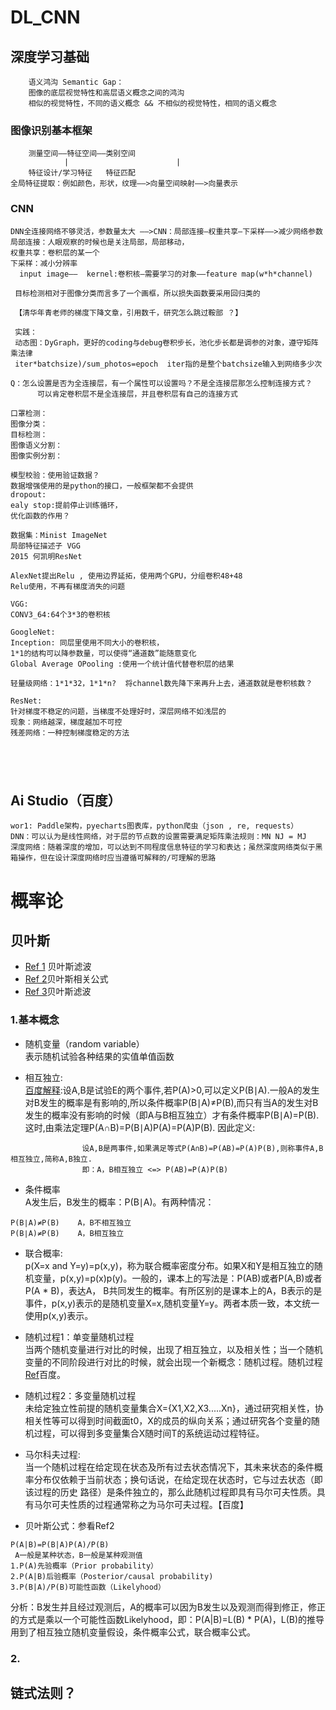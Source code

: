 # DL_CNN

## 深度学习基础
        语义鸿沟 Semantic Gap：
        图像的底层视觉特性和高层语义概念之间的鸿沟
        相似的视觉特性，不同的语义概念 && 不相似的视觉特性，相同的语义概念
### 图像识别基本框架
        测量空间——特征空间——类别空间
                |                        |
        特征设计/学习特征   特征匹配
    全局特征提取：例如颜色，形状，纹理——>向量空间映射——>向量表示
### CNN
```
DNN全连接网络不够灵活，参数量太大 ——>CNN：局部连接—权重共享—下采样——>减少网络参数
局部连接：人眼观察的时候也是关注局部，局部移动，
权重共享：卷积层的某一个
下采样：减小分辨率
  input image——  kernel:卷积核—需要学习的对象——feature map(w*h*channel)
  
 目标检测相对于图像分类而言多了一个画框，所以损失函数要采用回归类的
 
 【清华年青老师的梯度下降文章，引用数千，研究怎么跳过鞍部 ？】
 
 实践：
 动态图：DyGraph，更好的coding与debug卷积步长，池化步长都是调参的对象，遵守矩阵乘法律
 iter*batchsize)/sum_photos=epoch  iter指的是整个batchsize输入到网络多少次

Q：怎么设置是否为全连接层，有一个属性可以设置吗？不是全连接层那怎么控制连接方式？
      可以肯定卷积层不是全连接层，并且卷积层有自己的连接方式
      
口罩检测：
图像分类：
目标检测：
图像语义分割：
图像实例分割：

模型校验：使用验证数据？
数据增强使用的是python的接口，一般框架都不会提供
dropout:
ealy stop:提前停止训练循环，
优化函数的作用？ 

数据集：Minist ImageNet
局部特征描述子 VGG  
2015 何凯明ResNet

AlexNet提出Relu , 使用边界延拓，使用两个GPU，分组卷积48+48
Relu使用，不再有梯度消失的问题

VGG:
CONV3_64:64个3*3的卷积核

GoogleNet:
Inception: 同层里使用不同大小的卷积核，
1*1的结构可以降参数量，可以使得“通道数”能随意变化
Global Average OPooling :使用一个统计值代替卷积层的结果

轻量级网络：1*1*32，1*1*n?  将channel数先降下来再升上去，通道数就是卷积核数？

ResNet:
针对梯度不稳定的问题，当梯度不处理好时，深层网络不如浅层的
现象：网络越深，梯度越加不可控
残差网络：一种控制梯度稳定的方法



 

```

## Ai Studio（百度）

```
wor1: Paddle架构，pyecharts图表库，python爬虫（json , re, requests）
DNN：可以认为是线性网络，对于层的节点数的设置需要满足矩阵乘法规则：MN NJ = MJ
深度网络：随着深度的增加，可以达到不同程度信息特征的学习和表达；虽然深度网络类似于黑箱操作，但在设计深度网络时应当遵循可解释的/可理解的思路

```

# 概率论

## 贝叶斯

- [Ref 1](https://www.cnblogs.com/ycwang16/p/5995702.html) 贝叶斯滤波
- [Ref 2](https://blog.csdn.net/renhaofan/article/details/82144274)贝叶斯相关公式
- [Ref 3](https://blog.csdn.net/renhaofan/article/details/82415167)贝叶斯滤波

### 1.基本概念

- 随机变量（random variable）<br>
表示随机试验各种结果的实值单值函数

* 相互独立:<br>
[百度解释](https://baike.baidu.com/item/%E7%9B%B8%E4%BA%92%E7%8B%AC%E7%AB%8B/4475829?fr=aladdin):设A,B是试验E的两个事件,若P(A)>0,可以定义P(B∣A).一般A的发生对B发生的概率是有影响的,所以条件概率P(B∣A)≠P(B),而只有当A的发生对B发生的概率没有影响的时候（即A与B相互独立）才有条件概率P(B∣A)=P(B). 这时,由乘法定理P(A∩B)=P(B∣A)P(A)=P(A)P(B).   因此定义:
```
                设A,B是两事件,如果满足等式P(A∩B)=P(AB)=P(A)P(B),则称事件A,B相互独立,简称A,B独立.
                即：A，B相互独立 <=> P(AB)=P(A)P(B)
```
* 条件概率<br>
A发生后，B发生的概率：P(B∣A)。有两种情况：
```
P(B∣A)≠P(B)    A，B不相互独立
P(B∣A)≠P(B)    A，B相互独立
```

* 联合概率:<br>
 p(X=x  and  Y=y)=p(x,y)，称为联合概率密度分布。如果X和Y是相互独立的随机变量，p(x,y)=p(x)p(y)。一般的，课本上的写法是：P(AB)或者P(A,B)或者P(A * B)，表达A， 
 B共同发生的概率。有所区别的是课本上的A，B表示的是事件，p(x,y)表示的是随机变量X=x,随机变量Y=y。两者本质一致，本文统一使用p(x,y)表示。
                       
* 随机过程1：单变量随机过程<br>
当两个随机变量进行对比的时候，出现了相互独立，以及相关性；当一个随机变量的不同阶段进行对比的时候，就会出现一个新概念：随机过程。随机过程 
[Ref](https://baike.baidu.com/item/%E9%9A%8F%E6%9C%BA%E8%BF%87%E7%A8%8B/368895)百度。

* 随机过程2：多变量随机过程 <br>
未给定独立性前提的随机变量集合X={X1,X2,X3.....Xn}，通过研究相关性，协相关性等可以得到时间截面t0，X的成员的纵向关系；通过研究各个变量的随机过程，可以得到多变量集合X随时间T的系统运动过程特征。
  
* 马尔科夫过程:<br>
当一个随机过程在给定现在状态及所有过去状态情况下，其未来状态的条件概率分布仅依赖于当前状态；换句话说，在给定现在状态时，它与过去状态（即该过程的历史
路径）是条件独立的，那么此随机过程即具有马尔可夫性质。具有马尔可夫性质的过程通常称之为马尔可夫过程。【百度】

- 贝叶斯公式：参看Ref2
```
P(A|B)=P(B|A)P(A)/P(B)
 A一般是某种状态，B一般是某种观测值
1.P(A)先验概率（Prior probability）
2.P(A|B)后验概率（Posterior/causal probability)
3.P(B|A)/P(B)可能性函数（Likelyhood）
```
分析：B发生并且经过观测后，A的概率可以因为B发生以及观测而得到修正，修正的方式是乘以一个可能性函数Likelyhood，即：P(A|B)=L(B) * P(A)，L(B)的推导用到了相互独立随机变量假设，条件概率公式，联合概率公式。
         

### 2. 

## 链式法则？
